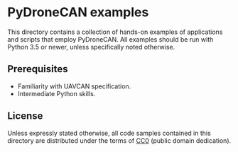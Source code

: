 ---
---

# PyDroneCAN examples

This directory contains a collection of hands-on examples of applications and scripts that employ PyDroneCAN.
All examples should be run with Python 3.5 or newer, unless specifically noted otherwise.

## Prerequisites

* Familiarity with UAVCAN specification.
* Intermediate Python skills.

## License

Unless expressly stated otherwise,
all code samples contained in this directory are distributed under the terms of
[CC0](https://creativecommons.org/publicdomain/zero/1.0/) (public domain dedication).
